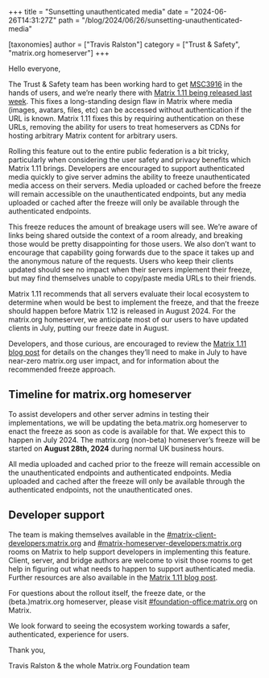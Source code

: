 +++
title = "Sunsetting unauthenticated media"
date = "2024-06-26T14:31:27Z"
path = "/blog/2024/06/26/sunsetting-unauthenticated-media"

[taxonomies]
author = ["Travis Ralston"]
category = ["Trust & Safety", "matrix.org homeserver"]
+++


Hello everyone,

The Trust & Safety team has been working hard to get [MSC3916](https://github.com/matrix-org/matrix-spec-proposals/pull/3916) in the hands of users, and we’re nearly there with [Matrix 1.11 being released last week](https://matrix.org/blog/2024/06/20/matrix-v1.11-release/). This fixes a long-standing design flaw in Matrix where media (images, avatars, files, etc) can be accessed without authentication if the URL is known. Matrix 1.11 fixes this by requiring authentication on these URLs, removing the ability for users to treat homeservers as CDNs for hosting arbitrary Matrix content for arbitrary users.

Rolling this feature out to the entire public federation is a bit tricky, particularly when considering the user safety and privacy benefits which Matrix 1.11 brings. Developers are encouraged to support authenticated media quickly to give server admins the ability to freeze unauthenticated media access on their servers. Media uploaded or cached before the freeze will remain accessible on the unauthenticated endpoints, but any media uploaded or cached after the freeze will only be available through the authenticated endpoints.

This freeze reduces the amount of breakage users will see. We’re aware of links being shared outside the context of a room already, and breaking those would be pretty disappointing for those users. We also don’t want to encourage that capability going forwards due to the space it takes up and the anonymous nature of the requests. Users who keep their clients updated should see no impact when their servers implement their freeze, but may find themselves unable to copy/paste media URLs to their friends.

Matrix 1.11 recommends that all servers evaluate their local ecosystem to determine when would be best to implement the freeze, and that the freeze should happen before Matrix 1.12 is released in August 2024. For the matrix.org homeserver, we anticipate most of our users to have updated clients in July, putting our freeze date in August.

Developers, and those curious, are encouraged to review the [Matrix 1.11 blog post](https://matrix.org/blog/2024/06/20/matrix-v1.11-release/) for details on the changes they’ll need to make in July to have near-zero matrix.org user impact, and for information about the recommended freeze approach.


## Timeline for matrix.org homeserver

To assist developers and other server admins in testing their implementations, we will be updating the beta.matrix.org homeserver to enact the freeze as soon as code is available for that. We expect this to happen in July 2024. The matrix.org (non-beta) homeserver’s freeze will be started on **August 28th, 2024** during normal UK business hours.

All media uploaded and cached prior to the freeze will remain accessible on the unauthenticated endpoints and authenticated endpoints. Media uploaded and cached after the freeze will only be available through the authenticated endpoints, not the unauthenticated ones.


## Developer support

The team is making themselves available in the [#matrix-client-developers:matrix.org](https://matrix.to/#/#matrix-client-developers:matrix.org) and [#matrix-homeserver-developers:matrix.org](https://matrix.to/#/#matrix-homeserver-developers:matrix.org) rooms on Matrix to help support developers in implementing this feature. Client, server, and bridge authors are welcome to visit those rooms to get help in figuring out what needs to happen to support authenticated media. Further resources are also available in the [Matrix 1.11 blog post](https://matrix.org/blog/2024/06/20/matrix-v1.11-release/).

For questions about the rollout itself, the freeze date, or the (beta.)matrix.org homeserver, please visit [#foundation-office:matrix.org](https://matrix.to/#/#foundation-office:matrix.org) on Matrix.

We look forward to seeing the ecosystem working towards a safer, authenticated, experience for users.

Thank you,

Travis Ralston & the whole Matrix.org Foundation team

